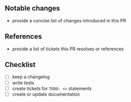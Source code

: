 ## Notable changes

- provide a concise list of changes introduced in this PR

## References

- provide a list of tickets this PR resolves or references

## Checklist

- [ ] keep a changelog
- [ ] write tests
- [ ] create tickets for `TODO: <>` statements
- [ ] create or update documentation
